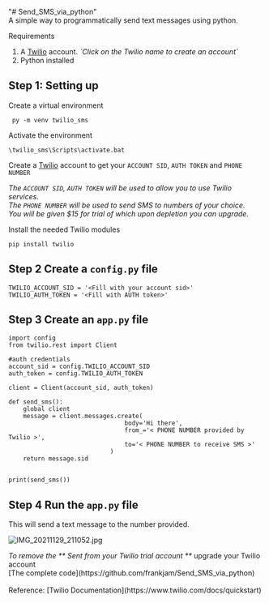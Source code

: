 "# Send_SMS_via_python"
<br> 
A simple way to programmatically send text messages using python. 

Requirements 
1. A  [Twilio](https://www.twilio.com/referral/Wbapp6) account.           <em>\`Click on the Twilio name to create an account\`</em>
2. Python installed

## Step 1: Setting up 

Create a virtual environment
```
 py -m venv twilio_sms
 ```
Activate the environment
``` 
\twilio_sms\Scripts\activate.bat
```
Create a  [Twilio](https://www.twilio.com/referral/Wbapp6) account to get your `ACCOUNT SID`, `AUTH TOKEN` and `PHONE NUMBER`

<em>The `ACCOUNT SID`, `AUTH TOKEN` will be used to allow you to use Twilio services.<br/>
The `PHONE NUMBER` will be used to send SMS to numbers of your choice.<br/>
You will be given $15 for trial of which upon depletion you can upgrade. </em>

Install the needed Twilio modules 
```
pip install twilio
```

## Step 2 Create a `config.py` file 
```
TWILIO_ACCOUNT_SID = '<Fill with your account sid>'
TWILIO_AUTH_TOKEN = '<Fill with AUTH token>'
```


## Step 3 Create an `app.py` file
```
import config
from twilio.rest import Client

#auth credentials 
account_sid = config.TWILIO_ACCOUNT_SID
auth_token = config.TWILIO_AUTH_TOKEN

client = Client(account_sid, auth_token)

def send_sms():
    global client
    message = client.messages.create(
                                body='Hi there',
                                from_='< PHONE NUMBER provided by Twilio >',
                                to='< PHONE NUMBER to receive SMS >'
                            )
    return message.sid


print(send_sms())
```
## Step 4 Run the `app.py` file 
This will send a text message to the number provided.

![IMG_20211129_211052.jpg](https://cdn.hashnode.com/res/hashnode/image/upload/v1638209853357/zVF9AH4r8.jpeg)

<p>
<em> To remove the ** Sent from your Twilio trial account  ** </em>  upgrade your Twilio account  
<br>
[The complete code](https://github.com/frankjam/Send_SMS_via_python) 
<br><br>
Reference: 
[Twilio Documentation](https://www.twilio.com/docs/quickstart)
</p>
